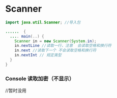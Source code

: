 # Scanner
```java
import java.util.Scanner; //导入包

......  {
  .... main(..) {
    Scanner in = new Scanner(System.in);
    in.nextLine //读取一行，注意  会读取空格和换行符 
    in.next //读取下一个 不会读取空格和换行符
    in.nextInt // 规定类型
  }
}

```

### Console 读取加密（不显示）
//暂时没用